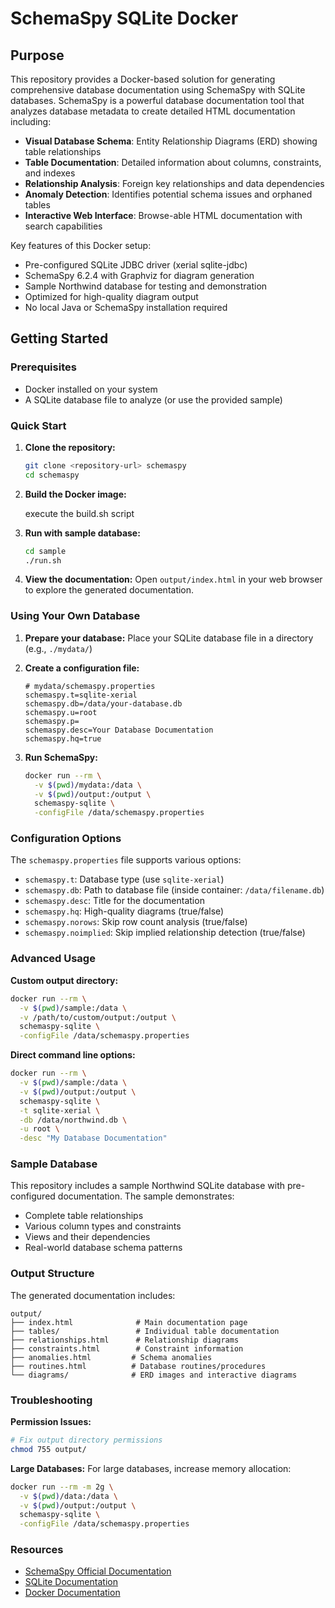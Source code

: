 # SchemaSpy SQLite Docker

## Purpose

This repository provides a Docker-based solution for generating comprehensive database documentation using SchemaSpy with SQLite databases. SchemaSpy is a powerful database documentation tool that analyzes database metadata to create detailed HTML documentation including:

- **Visual Database Schema**: Entity Relationship Diagrams (ERD) showing table relationships
- **Table Documentation**: Detailed information about columns, constraints, and indexes  
- **Relationship Analysis**: Foreign key relationships and data dependencies
- **Anomaly Detection**: Identifies potential schema issues and orphaned tables
- **Interactive Web Interface**: Browse-able HTML documentation with search capabilities

Key features of this Docker setup:
- Pre-configured SQLite JDBC driver (xerial sqlite-jdbc)
- SchemaSpy 6.2.4 with Graphviz for diagram generation
- Sample Northwind database for testing and demonstration
- Optimized for high-quality diagram output
- No local Java or SchemaSpy installation required

## Getting Started

### Prerequisites

- Docker installed on your system
- A SQLite database file to analyze (or use the provided sample)

### Quick Start

1. **Clone the repository:**
   ```bash
   git clone <repository-url> schemaspy
   cd schemaspy
   ```

2. **Build the Docker image:**

   execute the build.sh script

3. **Run with sample database:**

    ```bash
   cd sample
   ./run.sh
   ```

4. **View the documentation:**
   Open `output/index.html` in your web browser to explore the generated documentation.

### Using Your Own Database

1. **Prepare your database:**
   Place your SQLite database file in a directory (e.g., `./mydata/`)

2. **Create a configuration file:**
   ```properties
   # mydata/schemaspy.properties
   schemaspy.t=sqlite-xerial
   schemaspy.db=/data/your-database.db
   schemaspy.u=root
   schemaspy.p=
   schemaspy.desc=Your Database Documentation
   schemaspy.hq=true
   ```

3. **Run SchemaSpy:**
   ```bash
   docker run --rm \
     -v $(pwd)/mydata:/data \
     -v $(pwd)/output:/output \
     schemaspy-sqlite \
     -configFile /data/schemaspy.properties
   ```

### Configuration Options

The `schemaspy.properties` file supports various options:

- `schemaspy.t`: Database type (use `sqlite-xerial`)
- `schemaspy.db`: Path to database file (inside container: `/data/filename.db`)
- `schemaspy.desc`: Title for the documentation
- `schemaspy.hq`: High-quality diagrams (true/false)
- `schemaspy.norows`: Skip row count analysis (true/false)
- `schemaspy.noimplied`: Skip implied relationship detection (true/false)

### Advanced Usage

**Custom output directory:**
```bash
docker run --rm \
  -v $(pwd)/sample:/data \
  -v /path/to/custom/output:/output \
  schemaspy-sqlite \
  -configFile /data/schemaspy.properties
```

**Direct command line options:**
```bash
docker run --rm \
  -v $(pwd)/sample:/data \
  -v $(pwd)/output:/output \
  schemaspy-sqlite \
  -t sqlite-xerial \
  -db /data/northwind.db \
  -u root \
  -desc "My Database Documentation"
```

### Sample Database

This repository includes a sample Northwind SQLite database with pre-configured documentation. The sample demonstrates:
- Complete table relationships
- Various column types and constraints
- Views and their dependencies
- Real-world database schema patterns

### Output Structure

The generated documentation includes:
```
output/
├── index.html              # Main documentation page
├── tables/                 # Individual table documentation
├── relationships.html      # Relationship diagrams
├── constraints.html        # Constraint information
├── anomalies.html         # Schema anomalies
├── routines.html          # Database routines/procedures
└── diagrams/              # ERD images and interactive diagrams
```

### Troubleshooting

**Permission Issues:**
```bash
# Fix output directory permissions
chmod 755 output/
```

**Large Databases:**
For large databases, increase memory allocation:
```bash
docker run --rm -m 2g \
  -v $(pwd)/data:/data \
  -v $(pwd)/output:/output \
  schemaspy-sqlite \
  -configFile /data/schemaspy.properties
```

### Resources

- [SchemaSpy Official Documentation](http://schemaspy.org/)
- [SQLite Documentation](https://sqlite.org/docs.html)
- [Docker Documentation](https://docs.docker.com/)
